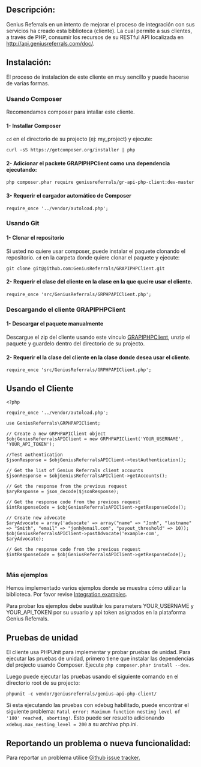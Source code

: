 Descripción:
------------

Genius Referrals en un intento de mejorar el proceso de integración con sus servicios ha creado esta biblioteca (cliente). 
La cual permite a sus clientes, a través de PHP, consumir los recursos de su RESTful API localizada en http://api.geniusreferrals.com/doc/. 

Instalación:
------------

El proceso de instalación de este cliente en muy sencillo y puede hacerse de varias formas.

### Usando Composer

Recomendamos composer para intallar este cliente.

#### 1- Installar Composer

```cd``` en el directorio de su projecto (ej: my_project) y ejecute:

```
curl -sS https://getcomposer.org/installer | php
```

#### 2- Adicionar el packete GRAPIPHPClient como una dependencia ejecutando: 

```
php composer.phar require geniusreferrals/gr-api-php-client:dev-master
```

#### 3- Requerir el cargador automático de Composer

```
require_once '../vendor/autoload.php';
```

### Usando Git

#### 1- Clonar el repositorio 

Si usted no quiere usar composer, puede instalar el paquete clonando el repositorio. 
```cd``` en la carpeta donde quiere clonar el paquete y ejecute: 

```
git clone git@github.com:GeniusReferrals/GRAPIPHPClient.git
```

#### 2- Requerir el clase del cliente en la clase en la que queire usar el cliente. 

``` 
require_once 'src/GeniusReferrals/GRPHPAPIClient.php';
```` 

### Descargando el cliente GRAPIPHPClient

#### 1- Descargar el paquete manualmente

Descargue el zip del cliente usando este vínculo [GRAPIPHPClient](https://github.com/GeniusReferrals/GRAPIPHPClient/archive/master.zip), 
unzip el paquete y guardelo dentro del directorio de su projecto.

#### 2- Requerir el la clase del cliente en la clase donde desea usar el cliente. 

``` 
require_once 'src/GeniusReferrals/GRPHPAPIClient.php';
```` 

Usando el Cliente
----------------

```
<?php

require_once '../vendor/autoload.php';

use GeniusReferrals\GRPHPAPIClient;

// Create a new GRPHPAPIClient object
$objGeniusReferralsAPIClient = new GRPHPAPIClient('YOUR_USERNAME', 'YOUR_API_TOKEN');

//Test authentication
$jsonResponse = $objGeniusReferralsAPIClient->testAuthentication();

// Get the list of Genius Referrals client accounts
$jsonResponse = $objGeniusReferralsAPIClient->getAccounts();

// Get the response from the previous request
$aryResponse = json_decode($jsonResponse);

// Get the response code from the previous request
$intResponseCode = $objGeniusReferralsAPIClient->getResponseCode();

// Create new advocate
$aryAdvocate = array('advocate' => array("name" => "Jonh", "lastname" => "Smith", "email" => "jonh@email.com", "payout_threshold" => 10));
$objGeniusReferralsAPIClient->postAdvocate('example-com', $aryAdvocate);

// Get the response code from the previous request
$intResponseCode = $objGeniusReferralsAPIClient->getResponseCode();
 
```

### Más ejemplos

Hemos implementado varios ejemplos donde se muestra cómo utilizar la biblioteca. Por favor revise [Integration examples](examples.en.md).

Para probar los ejemplos debe sustituir los parameters YOUR_USERNAME y YOUR_API_TOKEN por su usuario y api token asignados en la plataforma Genius Referrals.

Pruebas de unidad
-----------------

El cliente usa PHPUnit para implementar y probar pruebas de unidad. Para ejecutar las pruebas de unidad, primero tiene que instalar las dependencias del projecto usando Composer. Ejecute ```php composer.phar install --dev```. 

Luego puede ejecutar las pruebas usando el siguiente comando en el directorio root de su projecto:
```
phpunit -c vendor/geniusreferrals/genius-api-php-client/
```
Si esta ejecutando las pruebas con xdebug habilitado, puede encontrar el siguiente problema: ```Fatal error: Maximum function nesting level of '100' reached, aborting!```. Esto puede ser resuelto adicionando ```xdebug.max_nesting_level = 200``` a su archivo php.ini.

Reportando un problema o nueva funcionalidad:
---------------------------------------------

Para reportar un problema utilice [Github issue tracker.](https://github.com/GeniusReferrals/GRAPIPHPClient/issues)
